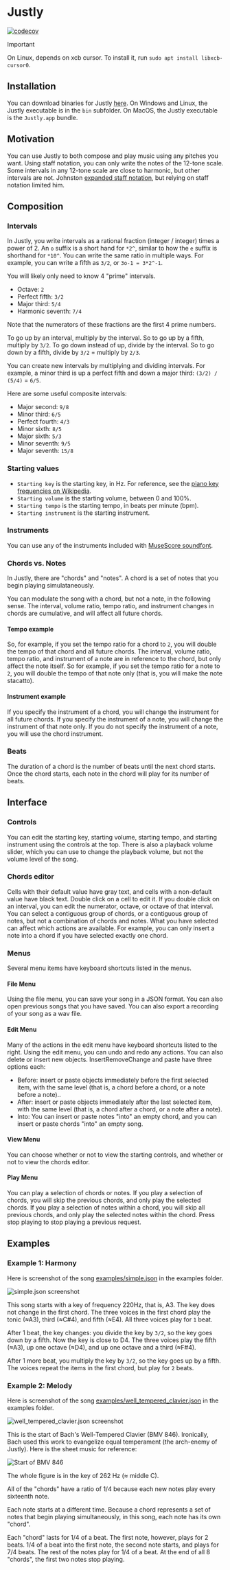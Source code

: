 # Justly

[![codecov](https://codecov.io/github/bramtayl/Justly/branch/master/graph/badge.svg?token=MUNbRKjHpZ)](https://codecov.io/github/bramtayl/Justly/tree/master)

> [!IMPORTANT]  
> On Linux, depends on xcb cursor. To install it, run `sudo apt install libxcb-cursor0`.

## Installation

You can download binaries for Justly [here](https://github.com/bramtayl/Justly/releases/latest).
On Windows and Linux, the Justly executable is in the `bin` subfolder.
On MacOS, the Justly executable is the `Justly.app` bundle.

## Motivation

You can use Justly to both compose and play music using any pitches you want.
Using staff notation, you can only write the notes of the 12-tone scale.
Some intervals in any 12-tone scale are close to harmonic, but other intervals are not.
Johnston [expanded staff notation](http://marsbat.space/pdfs/EJItext.pdf), but relying on staff notation limited him.

## Composition

### Intervals

In Justly, you write intervals as a rational fraction (integer / integer) times a power of 2.
An `o` suffix is a short hand for `*2^`, similar to how the `e` suffix is shorthand for `*10^`.
You can write the same ratio in multiple ways.
For example, you can write a fifth as `3/2`, or `3o-1 = 3*2^-1`.

You will likely only need to know 4 "prime" intervals.

- Octave: `2`
- Perfect fifth: `3/2`
- Major third: `5/4`
- Harmonic seventh: `7/4`

Note that the numerators of these fractions are the first 4 prime numbers.

To go up by an interval, multiply by the interval.
So to go up by a fifth, multiply by `3/2`.
To go down instead of up, divide by the interval.
So to go down by a fifth, divide by `3/2` = multiply by `2/3`.

You can create new intervals by multiplying and dividing intervals.
For example, a minor third is up a perfect fifth and down a major third: `(3/2) / (5/4)` = `6/5`.

Here are some useful composite intervals:

- Major second: `9/8`
- Minor third: `6/5`
- Perfect fourth: `4/3`
- Minor sixth: `8/5`
- Major sixth: `5/3`
- Minor seventh: `9/5`
- Major seventh: `15/8`

### Starting values

- `Starting key` is the starting key, in Hz. For reference, see the [piano key frequencies on Wikipedia](https://en.wikipedia.org/wiki/Piano_key_frequencies).
- `Starting volume` is the starting volume, between 0 and 100%.
- `Starting tempo` is the starting tempo, in beats per minute (bpm).
- `Starting instrument` is the starting instrument.

### Instruments

You can use any of the instruments included with [MuseScore soundfont](https://ftp.osuosl.org/pub/musescore/soundfont/MuseScore_General/).


### Chords vs. Notes

In Justly, there are "chords" and "notes".
A chord is a set of notes that you begin playing simulataneously.

You can modulate the song with a chord, but not a note, in the following sense.
The interval, volume ratio, tempo ratio, and instrument changes in chords are cumulative, and will affect all future chords.

#### Tempo example

So, for example, if you set the tempo ratio for a chord to `2`, you will double the tempo of that chord and all future chords.
The interval, volume ratio, tempo ratio, and instrument of a note are in reference to the chord, but only affect the note itself.
So for example, if you set the tempo ratio for a note to `2`, you will double the tempo of that note only (that is, you will make the note stacatto).

#### Instrument example

If you specify the instrument of a chord, you will change the instrument for all future chords.
If you specify the instrument of a note, you will change the instrument of that note only.
If you do not specify the instrument of a note, you will use the chord instrument.

### Beats

The duration of a chord is the number of beats until the next chord starts.
Once the chord starts, each note in the chord will play for its number of beats.

## Interface

### Controls

You can edit the starting key, starting volume, starting tempo, and starting instrument using the controls at the top. There is also a playback volume slider, which you can use to change the playback volume, but not the volume level of the song.

### Chords editor

Cells with their default value have gray text, and cells with a non-default value have black text.
Double click on a cell to edit it.
If you double click on an interval, you can edit the numerator, octave, or octave of that interval.
You can select a contiguous group of chords, or a contiguous group of notes, but not a combination of chords and notes.
What you have selected can affect which actions are available.
For example, you can only insert a note into a chord if you have selected exactly one chord.

### Menus

Several menu items have keyboard shortcuts listed in the menus.

#### File Menu

Using the file menu, you can save your song in a JSON format.
You can also open previous songs that you have saved.
You can also export a recording of your song as a wav file.

#### Edit Menu

Many of the actions in the edit menu have keyboard shortcuts listed to the right.
Using the edit menu, you can undo and redo any actions.
You can also delete or insert new objects.
InsertRemoveChange and paste have three options each:

- Before: insert or paste objects immediately before the first selected item, with the same level  (that is, a chord before a chord, or a note before a note)..
- After: insert or paste objects immediately after the last selected item, with the same level (that is, a chord after a chord, or a note after a note).
- Into: You can insert or paste notes "into" an empty chord, and you can insert or paste chords "into" an empty song.

#### View Menu

You can choose whether or not to view the starting controls, and whether or not to view the chords editor.

#### Play Menu

You can play a selection of chords or notes.
If you play a selection of chords, you will skip the previous chords, and only play the selected chords.
If you play a selection of notes within a chord, you will skip all previous chords, and only play the selected notes within the chord.
Press stop playing to stop playing a previous request.

## Examples

### Example 1: Harmony

Here is screenshot of the song [examples/simple.json](examples/simple.json) in the examples folder.

![simple.json screenshot](examples/simple.png)

This song starts with a key of frequency 220Hz, that is, A3.
The key does not change in the first chord.
The three voices in the first chord play the tonic (≈A3), third (≈C#4), and fifth (≈E4).
All three voices play for `1` beat.

After 1 beat, the key changes: you divide the key by `3/2`, so the key goes down by a fifth.
Now the key is close to D4.
The three voices play the fifth (≈A3), up one octave (≈D4), and up one octave and a third (≈F#4). 

After 1 more beat, you multiply the key by `3/2`, so the key goes up by a fifth. The voices repeat the items in the first chord, but play for `2` beats.

### Example 2: Melody

Here is screenshot of the song [examples/well_tempered_clavier.json](examples/well_tempered_clavier.json) in the examples folder.

![well_tempered_clavier.json screenshot](examples/well_tempered_clavier.png)

This is the start of Bach's Well-Tempered Clavier (BMV 846).
Ironically, Bach used this work to evangelize equal temperament (the arch-enemy of Justly).
Here is the sheet music for reference:

![Start of BMV 846](examples/well_tempered_clavier_sheet_music.png)

The whole figure is in the key of 262 Hz (≈ middle C). 

All of the "chords" have a ratio of 1/4 because each new notes play every sixteenth note.

Each note starts at a different time.
Because a chord represents a set of notes that begin playing simultaneously, in this song, each note has its own "chord". 

Each "chord" lasts for 1/4 of a beat.
The first note, however, plays for 2 beats.
1/4 of a  beat into the first note, the second note starts, and plays for 7/4 beats.
The rest of the notes play for 1/4 of a beat.
At the end of all 8 "chords", the first two notes stop playing.
